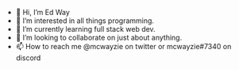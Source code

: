 - 👋 Hi, I’m Ed Way
- 👀 I’m interested in all things programming.
- 🌱 I’m currently learning full stack web dev.
- 💞️ I’m looking to collaborate on just about anything.
- 📫 How to reach me @mcwayzie on twitter or mcwayzie#7340 on discord

<!---
emtek995/emtek995 is a ✨ special ✨ repository because its `README.md` (this file) appears on your GitHub profile.
You can click the Preview link to take a look at your changes.
--->
